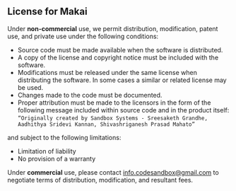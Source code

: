 ## License for Makai

Under **non-commercial** use, we permit distribution, modification, patent use, and private use under the following conditions:
* Source code must be made available when the software is distributed.
* A copy of the license and copyright notice must be included with the software.
* Modifications must be released under the same license when distributing the software. In some cases a similar or related license may be used.
* Changes made to the code must be documented.
* Proper attribution must be made to the licensors in the form of the following message included within source code and in the product itself:
`“Originally created by Sandbox Systems - Sreesaketh Grandhe, Aadhithya Sridevi Kannan, Shivashriganesh Prasad Mahato”`

and subject to the following limitations:
* Limitation of liability
* No provision of a warranty

Under **commercial** use, please contact info.codesandbox@gmail.com to negotiate terms of distribution, modification, and resultant fees.
